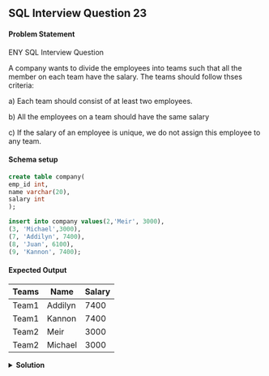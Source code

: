 ## SQL Interview Question 23

#### Problem Statement

<bold>ENY SQL Interview Question</bold>

A company wants to divide the employees into teams such that all the member on each team have the salary.
The teams should follow thses criteria:

</n>a) Each team should consist of at least two employees.

</n>b) All the employees on a team should have the same salary

</n>c) If the salary of an employee is unique, we do not assign this employee to any team.

#### Schema setup

```sql
create table company(
emp_id int,
name varchar(20),
salary int
);

insert into company values(2,'Meir', 3000),
(3, 'Michael',3000),
(7, 'Addilyn', 7400),
(8, 'Juan', 6100),
(9, 'Kannon', 7400);
```

#### Expected Output

| Teams  | Name    | Salary |
|--------|--------|---------|
| Team1  | Addilyn | 7400   |
| Team1  | Kannon  | 7400   |
| Team2  | Meir    | 3000   |
| Team2  | Michael | 3000   |

<details>
<summary><strong>Solution</strong></summary>

```sql
SELECT
   CONCAT('Team','',DENSE_RANK() OVER(ORDER BY salary DESC)) AS Teams,
   name,
   salary
FROM company
WHERE salary IN (SELECT salary FROM company GROUP BY salary HAVING COUNT(salary) >= 2);
```
</details>
